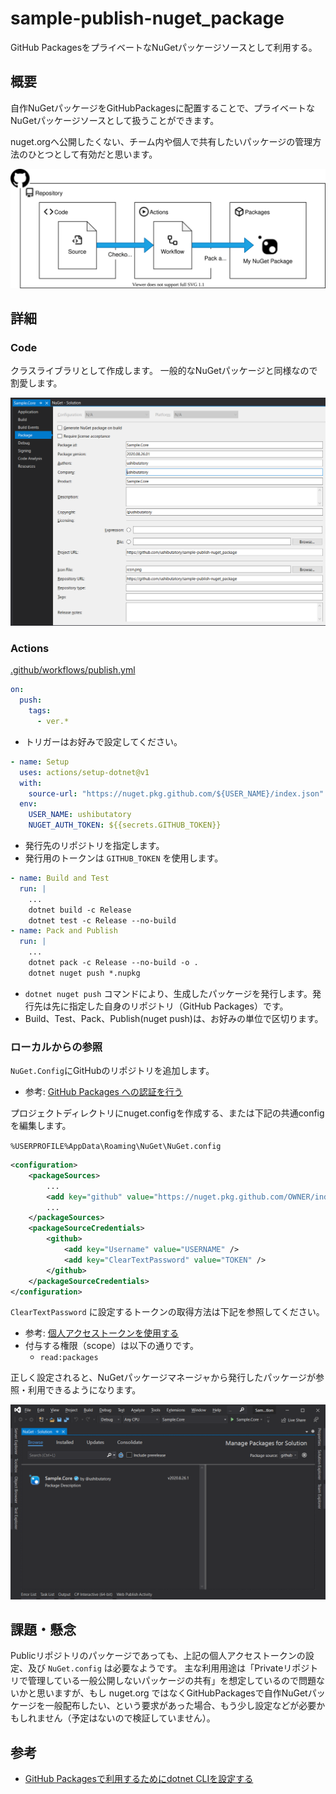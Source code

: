 # sample-publish-nuget_package

GitHub PackagesをプライベートなNuGetパッケージソースとして利用する。

## 概要

自作NuGetパッケージをGitHubPackagesに配置することで、プライベートなNuGetパッケージソースとして扱うことができます。

nuget.orgへ公開したくない、チーム内や個人で共有したいパッケージの管理方法のひとつとして有効だと思います。

![overview](./docs/overview.svg)

## 詳細

### Code

クラスライブラリとして作成します。
一般的なNuGetパッケージと同様なので割愛します。

![package](./docs/images/package.png)

### Actions

[.github/workflows/publish.yml](.github/workflows/publish.yml)

```yml
on:
  push:
    tags:
      - ver.*
```

- トリガーはお好みで設定してください。

```yml
- name: Setup
  uses: actions/setup-dotnet@v1
  with:
    source-url: "https://nuget.pkg.github.com/${USER_NAME}/index.json"
  env:
    USER_NAME: ushibutatory
    NUGET_AUTH_TOKEN: ${{secrets.GITHUB_TOKEN}}
```

- 発行先のリポジトリを指定します。
- 発行用のトークンは `GITHUB_TOKEN` を使用します。

```yml
- name: Build and Test
  run: |
    ...
    dotnet build -c Release
    dotnet test -c Release --no-build
- name: Pack and Publish
  run: |
    ...
    dotnet pack -c Release --no-build -o .
    dotnet nuget push *.nupkg
```

- `dotnet nuget push` コマンドにより、生成したパッケージを発行します。発行先は先に指定した自身のリポジトリ（GitHub Packages）です。
- Build、Test、Pack、Publish(nuget push)は、お好みの単位で区切ります。

### ローカルからの参照

`NuGet.Config`にGitHubのリポジトリを追加します。

- 参考: [GitHub Packages への認証を行う](https://docs.github.com/ja/packages/using-github-packages-with-your-projects-ecosystem/configuring-dotnet-cli-for-use-with-github-packages#)

プロジェクトディレクトリにnuget.configを作成する、または下記の共通configを編集します。

`%USERPROFILE%AppData\Roaming\NuGet\NuGet.config`

```xml
<configuration>
    <packageSources>
        ...
        <add key="github" value="https://nuget.pkg.github.com/OWNER/index.json" />
        ...
    </packageSources>
    <packageSourceCredentials>
        <github>
            <add key="Username" value="USERNAME" />
            <add key="ClearTextPassword" value="TOKEN" />
        </github>
    </packageSourceCredentials>
</configuration>
```

`ClearTextPassword` に設定するトークンの取得方法は下記を参照してください。

- 参考: [個人アクセストークンを使用する](https://docs.github.com/ja/github/authenticating-to-github/creating-a-personal-access-token)
- 付与する権限（scope）は以下の通りです。
    - `read:packages`

正しく設定されると、NuGetパッケージマネージャから発行したパッケージが参照・利用できるようになります。

![Manage NuGet in local IDE](./docs/images/nuget-manager.png)

## 課題・懸念

Publicリポジトリのパッケージであっても、上記の個人アクセストークンの設定、及び `NuGet.config` は必要なようです。
主な利用用途は「Privateリポジトリで管理している一般公開しないパッケージの共有」を想定しているので問題ないかと思いますが、もし nuget.org ではなくGitHubPackagesで自作NuGetパッケージを一般配布したい、という要求があった場合、もう少し設定などが必要かもしれません（予定はないので検証していません）。

## 参考

- [GitHub Packagesで利用するためにdotnet CLIを設定する](https://docs.github.com/ja/packages/using-github-packages-with-your-projects-ecosystem/configuring-dotnet-cli-for-use-with-github-packages)
